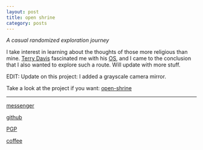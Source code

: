 ```yaml
---
layout: post
title: open shrine
category: posts
---
```


*A casual randomized exploration journey*

I take interest in learning about the thoughts of those more religious than mine.
[Terry Davis](https://en.wikipedia.org/wiki/Terry_A._Davis) fascinated me with his [OS](https://en.wikipedia.org/wiki/TempleOS), 
and I came to the conclusion that I also wanted to explore such a route. Will update with more stuff.

EDIT:
Update on this project: I added a grayscale camera mirror.

Take a look at the project if you want:
[open-shrine][open-shrine]

---

[messenger][facebook]

[github][dqd]

[PGP][PGP]

[coffee][coffee]

[facebook]: https://www.m.me/dqdang1
[dqd]: https://github.com/dqdang
[PGP]: https://raw.githubusercontent.com/dqdang/dqdang.github.io/master/derek-dang.asc
[coffee]: https://www.buymeacoffee.com/dqdang
[open-shrine]: https://github.com/dqdang/open-shrine
